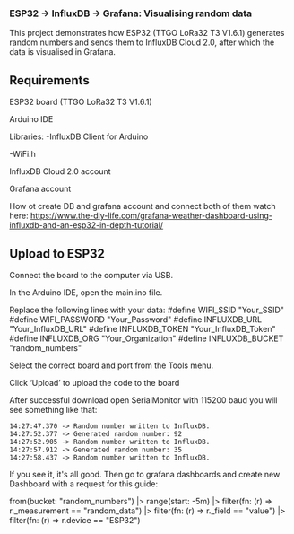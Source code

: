 
### ESP32 → InfluxDB → Grafana: Visualising random data ###

This project demonstrates how ESP32 (TTGO LoRa32 T3 V1.6.1) generates random numbers and sends them to InfluxDB Cloud 2.0, after which the data is visualised in Grafana.

## Requirements

ESP32 board (TTGO LoRa32 T3 V1.6.1)

Arduino IDE

Libraries:
 -InfluxDB Client for Arduino

 -WiFi.h

InfluxDB Cloud 2.0 account

Grafana account

How ot create DB and grafana account and connect both of them watch here: https://www.the-diy-life.com/grafana-weather-dashboard-using-influxdb-and-an-esp32-in-depth-tutorial/

## Upload to ESP32

Connect the board to the computer via USB.

In the Arduino IDE, open the main.ino file.

Replace the following lines with your data:
    #define WIFI_SSID "Your_SSID"
    #define WIFI_PASSWORD "Your_Password"
    #define INFLUXDB_URL "Your_InfluxDB_URL"
    #define INFLUXDB_TOKEN "Your_InfluxDB_Token"
    #define INFLUXDB_ORG "Your_Organization"
    #define INFLUXDB_BUCKET "random_numbers"

Select the correct board and port from the Tools menu.

Click ‘Upload’ to upload the code to the board

After successful download open SerialMonitor with 115200 baud you will see something like that:
    
    14:27:47.370 -> Random number written to InfluxDB.
    14:27:52.377 -> Generated random number: 92
    14:27:52.905 -> Random number written to InfluxDB.
    14:27:57.912 -> Generated random number: 35
    14:27:58.437 -> Random number written to InfluxDB.

If you see it, it's all good. Then go to grafana dashboards and create new Dashboard with a request for this guide:

from(bucket: "random_numbers")
  |> range(start: -5m)
  |> filter(fn: (r) => r._measurement == "random_data")
  |> filter(fn: (r) => r._field == "value")
  |> filter(fn: (r) => r.device == "ESP32")

